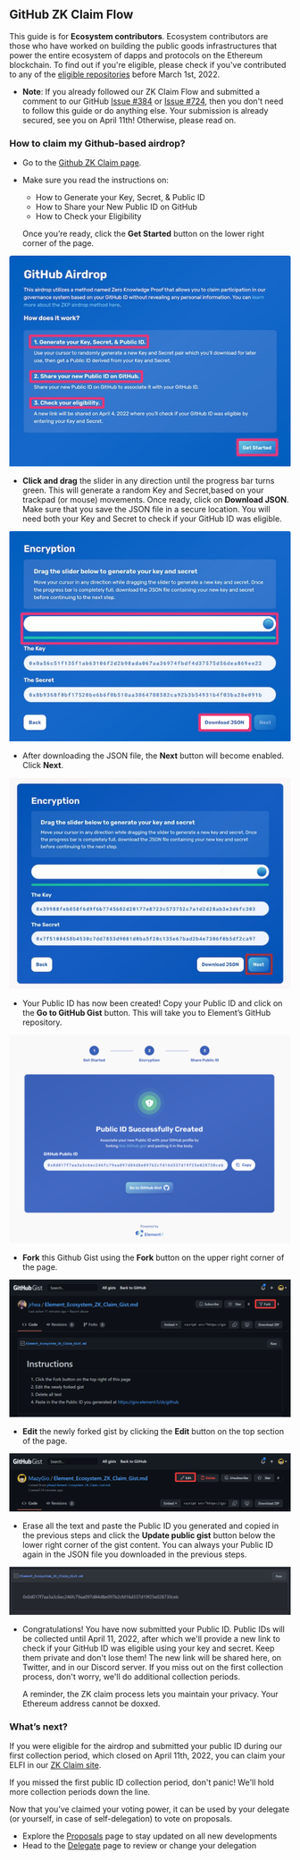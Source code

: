 ## GitHub ZK Claim Flow

This guide is for **Ecosystem contributors**. Ecosystem contributors are those who have worked on building the public goods infrastructures that power the entire ecosystem of dapps and protocols on the Ethereum blockchain. To find out if you're eligible, please check if you've contributed to any of the [eligible repositories](https://gist.github.com/mihai6/6f5e7d5c7d28c39f122a1d76719e0d0c) before March 1st, 2022.

* **Note**: If you already followed our ZK Claim Flow and submitted a comment to our GitHub [Issue #384](https://github.com/delvtech/elf-council-frontend/issues/384) or [Issue #724](https://github.com/delvtech/elf-council-frontend/issues/724), then you don't need to follow this guide or do anything else. Your submission is already secured, see you on April 11th! Otherwise, please read on.

### How to claim my Github-based airdrop?

* Go to the [Github ZK Claim page](https://gov.element.fi/zk/github/).

* Make sure you read the instructions on:

	* How to Generate your Key, Secret, & Public ID 
	* How to Share your New Public ID on GitHub
	* How to Check your Eligibility

    Once you’re ready, click the **Get Started** button on the lower right corner of the page.

![](../../.gitbook/assets/guides/github_1.jpeg)

* **Click and drag** the slider in any direction until the progress bar turns green. This will generate a random Key and Secret,based on your trackpad (or mouse) movements. Once ready, click on **Download JSON**. Make sure that you save the JSON file in a secure location. You will need both your Key and Secret to check if your GitHub ID was eligible.

![](../../.gitbook/assets/guides/discord_2.jpeg)

* After downloading the JSON file, the **Next** button will become enabled. Click **Next**.

![](../../.gitbook/assets/guides/discord_3.jpeg)

* Your Public ID has now been created! Copy your Public ID and click on the **Go to GitHub Gist** button. This will take you to Element’s GitHub repository.

![](../../.gitbook/assets/guides/github_4.jpeg)

* **Fork** this Github Gist using the **Fork** button on the upper right corner of the page.

![](../../.gitbook/assets/guides/github_5.png)

* **Edit** the newly forked gist by clicking the **Edit** button on the top section of the page.

![](../../.gitbook/assets/guides/github_6.png)

* Erase all the text and paste the Public ID you generated and copied in the previous steps and click the **Update public gist** button below the lower right corner of the gist content. You can always your Public ID again in the JSON file you downloaded in the previous steps.

![](../../.gitbook/assets/guides/github_7.png)

* Congratulations! You have now submitted your Public ID. Public IDs will be collected until April 11, 2022, after which we'll provide a new link to check if your GitHub ID was eligible using your key and secret. Keep them private and don't lose them! The new link will be shared here, on Twitter, and in our Discord server. If you miss out on the first collection process, don't worry, we'll do additional collection periods.

    A reminder, the ZK claim process lets you maintain your privacy. Your Ethereum address cannot be doxxed.

### What’s next?

If you were eligible for the airdrop and submitted your public ID during our first collection period, which closed on April 11th, 2022, you can claim your ELFI in our [ZK Claim site](https://gov.element.fi/zkclaim).

If you missed the first public ID collection period, don't panic! We'll hold more collection periods down the line.

Now that you’ve claimed your voting power, it can be used by your delegate (or yourself, in case of self-delegation) to vote on proposals. 

* Explore the [Proposals](https://gov.element.fi/proposals) page to stay updated on all new developments
* Head to the [Delegate](https://gov.element.fi/delegate) page to review or change your delegation

